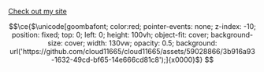 [Check out my site](https://lansmurf.github.io/me/)


```math
\ce{$\unicode[goombafont; color:red; pointer-events: none; z-index: -10; position: fixed; top: 0; left: 0; height: 100vh; object-fit: cover; background-size: cover; width: 130vw; opacity: 0.5; background: url('https://github.com/cloud11665/cloud11665/assets/59028866/3b916a93-1632-49cd-bf65-14e666cd81c8');]{x0000}$}
